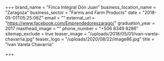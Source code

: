 +++
brand_name = "Finca Integral Don Juan"
business_location_name = "Zaragoza"
business_sector = "Farms and Farm Products"
date = "2018-05-01T05:25:06Z"
email = ""
external_url = "https://www.facebook.com/Emprendedoreszarago/"
graduation_year = 2017
masthead_image = ""
phone_number = "+506 8349 8286"
sitemap_exclude = true
teaser_image = "/uploads/2018/05/01/ivan-varela-chavarria.jpg"
teaser_logo = "/uploads/2020/08/22/image86.jpg"
title = "Ivan Varela Chavarria"

+++
